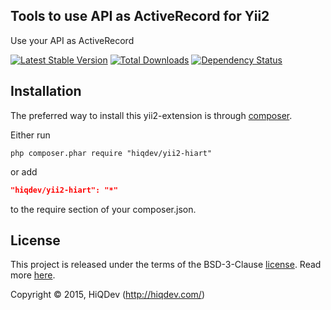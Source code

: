 Tools to use API as ActiveRecord for Yii2
-----------------------------------------

Use your API as ActiveRecord

[![Latest Stable Version](https://poser.pugx.org/hiqdev/yii2-hiart/v/stable)](//packagist.org/packages/hiqdev/yii2-hiart)
[![Total Downloads](https://poser.pugx.org/hiqdev/yii2-hiart/downloads)](//packagist.org/packages/hiqdev/yii2-hiart)
[![Dependency Status](https://www.versioneye.com/php/hiqdev:yii2-hiart/dev-master/badge.svg)](https://www.versioneye.com/php/hiqdev:yii2-hiart/dev-master)

## Installation

The preferred way to install this yii2-extension is through [composer](http://getcomposer.org/download/).

Either run

```
php composer.phar require "hiqdev/yii2-hiart"
```

or add

```json
"hiqdev/yii2-hiart": "*"
```

to the require section of your composer.json.

## License

This project is released under the terms of the BSD-3-Clause [license](https://github.com/hiqdev/yii2-hiart/blob/master/LICENSE).
Read more [here](http://choosealicense.com/licenses/bsd-3-clause).

Copyright © 2015, HiQDev (http://hiqdev.com/)
